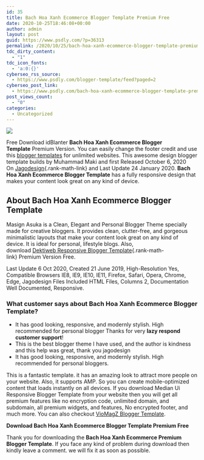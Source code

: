 ```yaml
---
id: 35
title: Bach Hoa Xanh Ecommerce Blogger Template Premium Free
date: 2020-10-25T18:46:08+00:00
author: admin
layout: post
guid: https://www.psdly.com/?p=36313
permalink: /2020/10/25/bach-hoa-xanh-ecommerce-blogger-template-premium-free/
tdc_dirty_content:
  - "1"
tdc_icon_fonts:
  - 'a:0:{}'
cyberseo_rss_source:
  - https://www.psdly.com/blogger-template/feed?paged=2
cyberseo_post_link:
  - https://www.psdly.com/bach-hoa-xanh-ecommerce-blogger-template-premium-free
post_views_count:
  - "0"
categories:
  - Uncategorized
---
```

<div>
  <img src="https://i2.wp.com/www.psdly.com/wp-content/uploads/2020/10/Bach-Hoa-Xanh-Blogger-Template-Premium-Version-Free-Download.jpg" class="ff-og-image-inserted" />
</div>

Free Download idBlanter&nbsp;**Bach Hoa Xanh Ecommerce Blogger Template**&nbsp;Premium Version. You can easily change the footer credit and use this&nbsp;[blogger templates](https://www.psdly.com/blogger-template)&nbsp;for unlimited websites. This awesome design blogger template builds&nbsp;by Muhammad Maki and first Released October 6, 2020 On&nbsp;[Jagodesign](https://www.psdly.com){.rank-math-link} and Last Update 24 January 2020.&nbsp;**Bach Hoa Xanh Ecommerce Blogger Template**&nbsp;has a fully responsive design that makes your content look great on any kind of device.

## **About**&nbsp;**Bach Hoa Xanh Ecommerce Blogger Template**

Masign Asuka is a Clean, Elegant and Personal Blogger Theme specially made for creative bloggers. It provides clean, clutter-free, and gorgeous minimalistic layouts that make your content look great on any kind of device. It is ideal for personal, lifestyle blogs. Also, download&nbsp;[Dektiweb&nbsp;Responsive Blogger Template](https://www.psdly.com/detikweb-blogger-template-premium){.rank-math-link}&nbsp;Premium Version Free.

Last Update 6 Oct 2020, Created 21 June 2019, High-Resolution Yes, Compatible Browsers IE8, IE9, IE10, IE11, Firefox, Safari, Opera, Chrome, Edge, Jagodesign Files Included HTML Files, Columns 2, Documentation Well Documented, Responsive.

### **What customer says about&nbsp;Bach Hoa Xanh Ecommerce**&nbsp;**Blogger Template?**

  * It has good looking, responsive, and modernly stylish. High recommended for personal blogger Thanks for very&nbsp;**lazy respond customer support**!
  * This is the best blogger theme I have used, and the author is kindness and this help was great, thank you jagodesign
  * It has good looking, responsive, and modernly stylish. High recommended for personal bloggers.

This is a fantastic template. it has an amazing look to attract more people on your website. Also, it supports AMP. So you can create mobile-optimized content that loads instantly on all devices. If you download Median Ui Responsive Blogger Template from your website then you will get all premium features like no encryption code, unlimited domain, and subdomain, all premium widgets, and features, No encrypted footer, and much more. You can also checkout&nbsp;<a rel="noreferrer noopener" href="https://www.psdly.com/2020/06/viomagz-blogger-template.html" target="_blank" class="rank-math-link">VioMagZ Blogger Template</a>.

<p class="has-text-align-center">
  <strong>Download Bach Hoa Xanh Ecommerce Blogger Template Premium Free</strong>
</p><figure class="wp-block-embed-youtube wp-block-embed is-type-video is-provider-youtube wp-embed-aspect-16-9 wp-has-aspect-ratio"> 

<div class="wp-block-embed__wrapper">
  <p>
    <noscript>
    </noscript>
  </p>
</div></figure> 

Thank you for downloading&nbsp;the&nbsp;**Bach Hoa Xanh Ecommerce Premium Blogger Template**. If you face any kind of problem during download then kindly leave a comment. we will fix it as soon as possible.